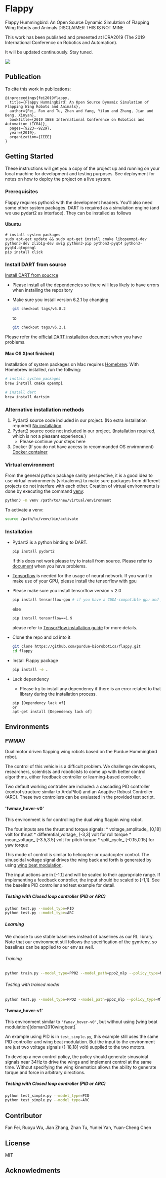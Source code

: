 # Flappy

Flappy Hummingbird: An Open Source Dynamic Simulation of Flapping Wing Robots and Animals DISCLAIMER THIS IS NOT MINE

This work has been published and presented at ICRA2019 (The 2019 International Conference on Robotics and Automation). 

It will be updated continuously. Stay tuned.

![](demo.gif)

## Publication

To cite this work in publications:

	@inproceedings{fei2019flappy,
	  title={Flappy Hummingbird: An Open Source Dynamic Simulation of Flapping Wing Robots and Animals},
	  author={Fei, Fan and Tu, Zhan and Yang, Yilun and Zhang, Jian and Deng, Xinyan},
	  booktitle={2019 IEEE International Conference on Robotics and Automation (ICRA)},
	  pages={9223--9229},
	  year={2019},
	  organization={IEEE}
	}

## Getting Started

These instructions will get you a copy of the project up and running on your local machine for development and testing purposes. See deployment for notes on how to deploy the project on a live system.

### Prerequisites

Flappy requires python3 with the development headers. You'll also need some other system packages. DART is required as a simulation engine (and we use pydart2 as interface). They can be installed as follows

#### Ubuntu

	# install system packages
	sudo apt-get update && sudo apt-get install cmake libopenmpi-dev python3-dev zlib1g-dev swig python3-pip python3-pyqt4 python3-	pyqt4.qtopengl
	pip install click
	
### Install DART from source
[Install DART from soucrce](https://dartsim.github.io/install_dart_on_ubuntu.html)
* Please install all the dependencies so there will less likely to have errors when installing the repository
* Make sure you install version 6.2.1 by changing 
	
	```zsh
	git checkout tags/v6.8.2
	```
	to	
	```zsh
	git checkout tags/v6.2.1
	```
Please refer the [official DART installation document](https://github.com/dartsim/dart/wiki/Installation) when you have problems. 

#### Mac OS X(not finished)
Installation of system packages on Mac requires [Homebrew](https://brew.sh). With Homebrew installed, run the follwing:
```bash
# install system packages
brew install cmake openmpi

# install dart
brew install dartsim
```
### Alternative installation methods
1. Pydart2 source code included in our project. (No extra installation required) 
	[No installation](https://github.com/chen3082/flappy)
2. Pydart2 source code not included in our project. (Installation required, which is not a pleasant experience.) 
	* Please continue your steps here
3. Docker (If you do not have access to recommanded OS environment) 
	[Docker container](https://github.com/chen3082/docker)

### Virtual environment
From the general python package sanity perspective, it is a good idea to use virtual environments (virtualenvs) to make sure packages from different projects do not interfere with each other. Creation of virtual environments is done by executing the command [venv](https://docs.python.org/3/library/venv.html#module-venv):

```zsh
python3 -m venv /path/to/new/virtual/environment
```

To activate a venv:

```zsh
source /path/to/venv/bin/activate
```

### Installation
- Pydart2 is a python binding to DART. 

    ```zsh
    pip install pydart2
    ```
    If this does not work please try to install from source.
    Please refer to [document](https://pydart2.readthedocs.io/en/latest/install.html) when you have problems.

- [Tensorflow](https://github.com/tensorflow/tensorflow) is needed for the usage of neural network. If you want to make use of your GPU, please install the tensorflow with gpu
- Please make sure you install tensorflow version < 2.0

    ```zsh
    pip install tensorflow-gpu # if you have a CUDA-compatible gpu and proper drivers
    ```
    else
    ```zsh
    pip install tensorflow==1.9
    ```
    please refer to [TensorFlow installation guide](https://www.tensorflow.org/install/)
    for more details. 
  
- Clone the repo and cd into it:
    ```zsh
    git clone https://github.com/purdue-biorobotics/flappy.git
    cd flappy
    ```
    
- Install Flappy package
    ```zsh
    pip install -e .
    ```

- Lack dependency
   * Please try to install any dependency if there is an error related to that library during the installation process.
   ```zhs
   pip [Dependency lack of]
   or
   apt-get install [Dependency lack of]
   ```
   
## Environments
### FWMAV
Dual motor driven flapping wing robots based on the Purdue Hummingbird robot.

The control of this vehicle is a difficult problem. We challenge developers, researchers, scientists and roboticists to come up with better control algorithms, either feedback controller or learning-based controller.

Two default working controller are included: a cascading PID controller (control structure similar to ArduPilot) and an Adaptive Robust Controller (ARC). These two controllers can be evaluated in the provided test script.

#### 'fwmav_hover-v0'
This environment is for controlling the dual wing flappin wing robot.

The four inputs are the thrust and torque signals:
    * voltage_amplitude_ [0,18] volt for thrust
    * differential_voltage_ [-3,3] volt for roll torque
    * mean_voltage_ [-3.5,3.5] volt for pitch torque
    * split_cycle_ [-0.15,0.15] for yaw torque

This mode of control is similar to helicopter or quadcopter control. The sinusoidal voltage signal drives the wing back and forth is generated by using [wing beat modulation](https://arc.aiaa.org/doi/10.2514/1.47146).

The input actions are in [-1,1] and will be scaled to their appropriate range. If implementing a feedback controller, the input should be scaled to [-1,1]. See the baseline PID controller and test example for detail.

##### Testing with Closed loop controller (PID or ARC)
```zsh
python test.py --model_type=PID
python test.py --model_type=ARC
```

##### Learning
We choose to use stable baselines instead of baselines as our RL library. Note that our environment still follows the specification of the gym/env, so baselines can be applied to our env as well.

###### Training
```zsh
python train.py --model_type=PPO2 --model_path=ppo2_mlp --policy_type=MlpPolicy --n_cpu=12 --time_step=100000
```

###### Testing with trained model
```zsh
python test.py --model_type=PPO2 --model_path=ppo2_mlp --policy_type=MlpPolicy
```

#### 'fwmav_hover-v1'
This environment similar to `'fwmav_hover-v0'`, but without using [wing beat modulation][doman2010wingbeat].

An example using PID is in `test_simple.py`, this example still uses the same PID controller and wing beat modulation. But the input to the environment are just two voltage signals ([-18,18] volt) supplied to the two motors.

To develop a new control policy, the policy should generate sinusoidal signals near 34Hz to drive the wings and implement control at the same time. Without specifying the wing kinematics allows the ability to generate torque and force in arbitrary directions.

##### Testing with Closed loop controller (PID or ARC)
```zsh
python test_simple.py --model_type=PID
python test_simple.py --model_type=ARC
```


## Contributor
Fan Fei, Ruoyu Wu, Jian Zhang, Zhan Tu, Yunlei Yan, Yuan-Cheng Chen

## License
MIT

## Acknowledments

